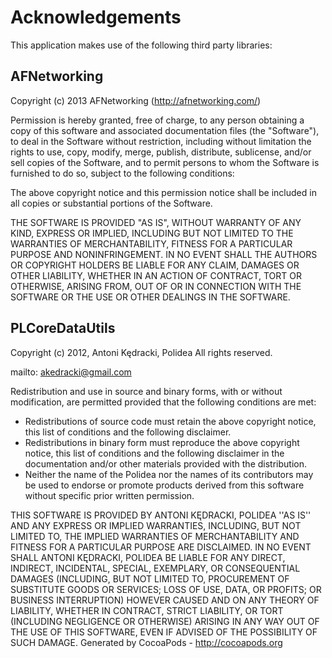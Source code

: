 # Acknowledgements
This application makes use of the following third party libraries:

## AFNetworking

Copyright (c) 2013 AFNetworking (http://afnetworking.com/)

Permission is hereby granted, free of charge, to any person obtaining a copy
of this software and associated documentation files (the "Software"), to deal
in the Software without restriction, including without limitation the rights
to use, copy, modify, merge, publish, distribute, sublicense, and/or sell
copies of the Software, and to permit persons to whom the Software is
furnished to do so, subject to the following conditions:

The above copyright notice and this permission notice shall be included in
all copies or substantial portions of the Software.

THE SOFTWARE IS PROVIDED "AS IS", WITHOUT WARRANTY OF ANY KIND, EXPRESS OR
IMPLIED, INCLUDING BUT NOT LIMITED TO THE WARRANTIES OF MERCHANTABILITY,
FITNESS FOR A PARTICULAR PURPOSE AND NONINFRINGEMENT. IN NO EVENT SHALL THE
AUTHORS OR COPYRIGHT HOLDERS BE LIABLE FOR ANY CLAIM, DAMAGES OR OTHER
LIABILITY, WHETHER IN AN ACTION OF CONTRACT, TORT OR OTHERWISE, ARISING FROM,
OUT OF OR IN CONNECTION WITH THE SOFTWARE OR THE USE OR OTHER DEALINGS IN
THE SOFTWARE.


## PLCoreDataUtils

 Copyright (c) 2012, Antoni Kędracki, Polidea
 All rights reserved.

 mailto: akedracki@gmail.com

 Redistribution and use in source and binary forms, with or without
 modification, are permitted provided that the following conditions are met:
 * Redistributions of source code must retain the above copyright
 notice, this list of conditions and the following disclaimer.
 * Redistributions in binary form must reproduce the above copyright
 notice, this list of conditions and the following disclaimer in the
 documentation and/or other materials provided with the distribution.
 * Neither the name of the Polidea nor the
 names of its contributors may be used to endorse or promote products
 derived from this software without specific prior written permission.

 THIS SOFTWARE IS PROVIDED BY ANTONI KĘDRACKI, POLIDEA ''AS IS'' AND ANY
 EXPRESS OR IMPLIED WARRANTIES, INCLUDING, BUT NOT LIMITED TO, THE IMPLIED
 WARRANTIES OF MERCHANTABILITY AND FITNESS FOR A PARTICULAR PURPOSE ARE
 DISCLAIMED. IN NO EVENT SHALL ANTONI KĘDRACKI, POLIDEA BE LIABLE FOR ANY
 DIRECT, INDIRECT, INCIDENTAL, SPECIAL, EXEMPLARY, OR CONSEQUENTIAL DAMAGES
 (INCLUDING, BUT NOT LIMITED TO, PROCUREMENT OF SUBSTITUTE GOODS OR SERVICES;
 LOSS OF USE, DATA, OR PROFITS; OR BUSINESS INTERRUPTION) HOWEVER CAUSED AND
 ON ANY THEORY OF LIABILITY, WHETHER IN CONTRACT, STRICT LIABILITY, OR TORT
 (INCLUDING NEGLIGENCE OR OTHERWISE) ARISING IN ANY WAY OUT OF THE USE OF THIS
 SOFTWARE, EVEN IF ADVISED OF THE POSSIBILITY OF SUCH DAMAGE.
Generated by CocoaPods - http://cocoapods.org
